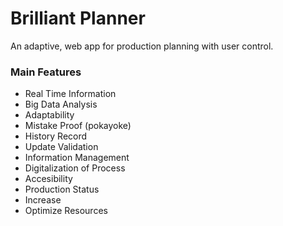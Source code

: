 # Brilliant Planner

An adaptive, web app for production planning 
with user control.

### Main Features
  -  Real Time Information
  - Big Data Analysis
  - Adaptability
  - Mistake Proof (pokayoke)
  - History Record
  - Update Validation
  - Information Management
  - Digitalization of Process
  - Accesibility
  - Production Status
  - Increase
  - Optimize Resources

